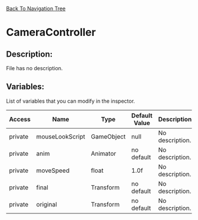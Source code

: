 [Back To Navigation Tree](https://wesleywh.github.io/githubpages/docs/navigation.html)
# CameraController

## Description:
File has no description.

## Variables:
List of variables that you can modify in the inspector.

|Access|Name|Type|Default Value|Description|
|---|---|---|---|---|
|private|mouseLookScript|GameObject|null|No description.|
|private|anim|Animator|no default|No description.|
|private|moveSpeed|float|1.0f|No description.|
|private|final|Transform|no default|No description.|
|private|original|Transform|no default|No description.|
